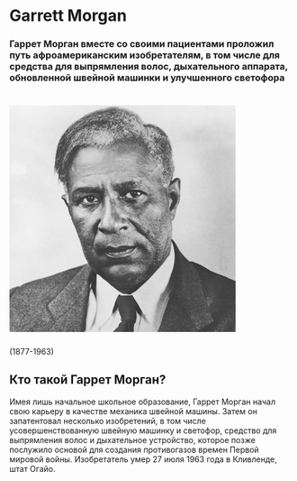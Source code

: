 # Garrett Morgan

### Гаррет Морган вместе со своими пациентами проложил путь афроамериканским изобретателям, в том числе для средства для выпрямления волос, дыхательного аппарата, обновленной швейной машинки и улучшенного светофора

# ![foto](photo/garrett-a-morgan.jpg) 

(1877-1963)

## Кто такой Гаррет Морган?

Имея лишь начальное школьное образование, Гаррет Морган начал свою карьеру в качестве механика швейной машины. Затем он запатентовал несколько изобретений, в том числе усовершенствованную швейную машинку и светофор, средство для выпрямления волос и дыхательное устройство, которое позже послужило основой для создания противогазов времен Первой мировой войны. Изобретатель умер 27 июля 1963 года в Кливленде, штат Огайо.